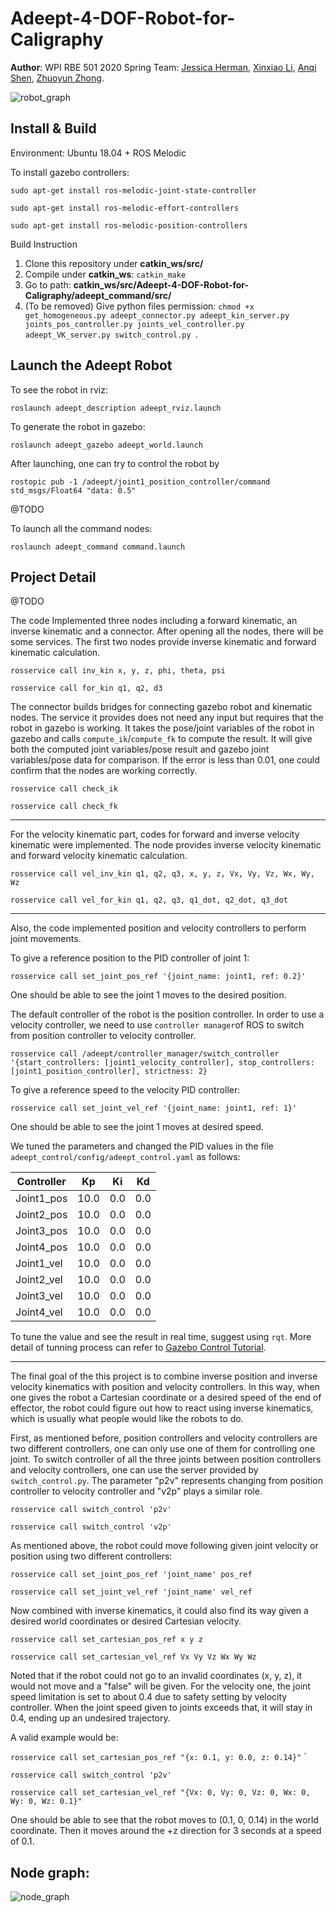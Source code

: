 # Adeept-4-DOF-Robot-for-Caligraphy

**Author**:  WPI RBE 501 2020 Spring Team: [Jessica  Herman](https://github.com/KatConroy57), [Xinxiao Li](https://github.com/thejose5), [Anqi Shen](https://github.com/joeyzhong90595), [Zhuoyun Zhong](https://github.com/joeyzhong90595).

![robot_graph](demo/robot.png)

## Install & Build

Environment: Ubuntu 18.04 + ROS Melodic

To install gazebo controllers:

`sudo apt-get install ros-melodic-joint-state-controller`

`sudo apt-get install ros-melodic-effort-controllers`

`sudo apt-get install ros-melodic-position-controllers`

Build Instruction

1. Clone this repository under **catkin_ws/src/**
2. Compile under **catkin_ws**: `catkin_make`
3. Go to path: **catkin_ws/src/Adeept-4-DOF-Robot-for-Caligraphy/adeept_command/src/**
4. (To be removed) Give python files permission: `chmod +x get_homogeneous.py adeept_connector.py adeept_kin_server.py joints_pos_controller.py joints_vel_controller.py adeept_VK_server.py switch_control.py `.

## Launch the Adeept Robot

To see the robot in rviz:

`roslaunch adeept_description adeept_rviz.launch`

To generate the robot in gazebo:

`roslaunch adeept_gazebo adeept_world.launch`

After launching, one can try to control the robot by

`rostopic pub -1 /adeept/joint1_position_controller/command std_msgs/Float64 "data: 0.5"`

@TODO

To launch all the command nodes:

`roslaunch adeept_command command.launch`


## Project Detail

@TODO

The code Implemented three nodes including a forward kinematic, an inverse kinematic and a connector. After opening all the nodes, there will be some services. The first two nodes provide inverse kinematic and forward kinematic calculation.

`rosservice call inv_kin x, y, z, phi, theta, psi` 

`rosservice call for_kin q1, q2, d3 `

The connector builds bridges for connecting gazebo robot and kinematic nodes. The service it provides does not need any input but requires that the robot in gazebo is working. It takes the pose/joint variables of the robot in gazebo and calls `compute_ik`/`compute_fk` to compute the result. It will give both the computed joint variables/pose result and gazebo joint variables/pose data for comparison. If the error is less than 0.01, one could confirm that the nodes are working correctly.

`rosservice call check_ik` 

`rosservice call check_fk` 

---

For the velocity kinematic part,  codes for forward and inverse velocity kinematic were implemented. The node provides inverse velocity kinematic and forward velocity kinematic calculation.

`rosservice call vel_inv_kin q1, q2, q3, x, y, z, Vx, Vy, Vz, Wx, Wy, Wz` 

`rosservice call vel_for_kin q1, q2, q3, q1_dot, q2_dot, q3_dot `

---

Also, the code implemented position and velocity controllers to perform joint movements. 

To give a reference position to the PID controller of joint 1:

`rosservice call set_joint_pos_ref '{joint_name: joint1, ref: 0.2}'`  

One should be able to see the joint 1 moves to the desired position.

The default controller of the robot is the position controller. In order to use a velocity controller, we need to use `controller manager`of ROS to switch from position controller to velocity controller.

`rosservice call /adeept/controller_manager/switch_controller '{start_controllers: [joint1_velocity_controller], stop_controllers: [joint1_position_controller], strictness: 2}`

To give a reference speed to the velocity PID controller:

`rosservice call set_joint_vel_ref '{joint_name: joint1, ref: 1}'`  

One should be able to see the joint 1 moves at desired speed.

We tuned the parameters and changed the PID values in the file `adeept_control/config/adeept_control.yaml` as follows:

| Controller | Kp   | Ki   | Kd   |
| ---------- | ---- | ---- | ---- |
| Joint1_pos | 10.0 | 0.0  | 0.0  |
| Joint2_pos | 10.0 | 0.0  | 0.0  |
| Joint3_pos | 10.0 | 0.0  | 0.0  |
| Joint4_pos | 10.0 | 0.0  | 0.0  |
| Joint1_vel | 10.0 | 0.0  | 0.0  |
| Joint2_vel | 10.0 | 0.0  | 0.0  |
| Joint3_vel | 10.0 | 0.0  | 0.0  |
| Joint4_vel | 10.0 | 0.0  | 0.0  |

To tune the value and see the result in real time, suggest using `rqt`. More detail of tunning process can refer to [Gazebo Control Tutorial](http://gazebosim.org/tutorials?tut=ros_control).

---

The final goal of the this project is to combine inverse position and inverse velocity kinematics with position and velocity controllers. In this way, when one gives the robot a Cartesian coordinate or a desired speed of the end of effector, the robot could figure out how to react using inverse kinematics, which is usually what people would like the robots to do.

First, as mentioned before, position controllers and velocity controllers are two different controllers, one can only use one of them for controlling one joint. To switch controller of all the three joints between position controllers and velocity controllers, one can use the server provided by `switch_control.py`. The parameter "p2v" represents changing from position controller to velocity controller and "v2p" plays a similar role.

`rosservice call switch_control 'p2v'` 

`rosservice call switch_control 'v2p'` 

As mentioned above, the robot could move following given joint velocity or position using two different controllers:

`rosservice call set_joint_pos_ref 'joint_name' pos_ref` 

`rosservice call set_joint_vel_ref 'joint_name' vel_ref` 

Now combined with inverse kinematics, it could also find its way given a desired world coordinates or desired Cartesian velocity.

`rosservice call set_cartesian_pos_ref x y z` 

`rosservice call set_cartesian_vel_ref Vx Vy Vz Wx Wy Wz` 

Noted that if the robot could not go to an invalid coordinates (x, y, z), it would not move and a "false" will be given. For the velocity one, the joint speed limitation is set to about 0.4 due to safety setting by velocity controller. When the joint speed given to joints exceeds that, it will stay in 0.4, ending up an undesired trajectory.

A valid example would be:

`rosservice call set_cartesian_pos_ref "{x: 0.1, y: 0.0, z: 0.14}"` `

`rosservice call switch_control 'p2v'`

`rosservice call set_cartesian_vel_ref "{Vx: 0, Vy: 0, Vz: 0, Wx: 0, Wy: 0, Wz: 0.1}"`

One should be able to see that the robot moves to (0.1, 0, 0.14) in the world coordinate. Then it moves around the +z direction for 3 seconds at a speed of 0.1.

## Node graph:

![node_graph](demo/node_graph.png)
